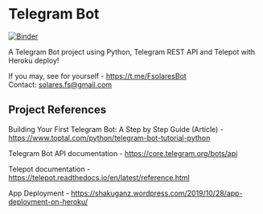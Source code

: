# Telegram Bot
[![Binder](https://mybinder.org/badge_logo.svg)](https://mybinder.org/v2/gh/fsolares/Python-Telegram_Bot/master)

A Telegram Bot project using Python, Telegram REST API and Telepot with Heroku deploy!

If you may, see for yourself - https://t.me/FsolaresBot<br>
Contact: solares.fs@gmail.com

## Project References
Building Your First Telegram Bot: A Step by Step Guide (Article) - https://www.toptal.com/python/telegram-bot-tutorial-python

Telegram Bot API documentation - https://core.telegram.org/bots/api

Telepot documentation - https://telepot.readthedocs.io/en/latest/reference.html

App Deployment - https://shakuganz.wordpress.com/2019/10/28/app-deployment-on-heroku/


